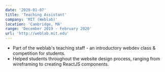 ```yaml
---
date: '2020-01-07'
title: 'Teaching Assistant'
company: 'MIT (Weblab)'
location: 'Cambridge, MA'
range: 'December 2019 - February 2020'
url: 'http://weblab.mit.edu'
---
```


- Part of the weblab's teaching staff - an introductory webdev class & competition for students.
- Helped students throughout the website design process, ranging from wireframing to creating ReactJS components.

